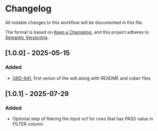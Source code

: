 # Changelog
All notable changes to this workflow will be documented in this file.

The format is based on [Keep a Changelog](https://keepachangelog.com/en/1.0.0/),
and this project adheres to [Semantic Versioning](https://semver.org/spec/v2.0.0.html).


## [1.0.0] - 2025-05-15
### Added
- [GRD-941](https://jira.oicr.on.ca/browse/GRD-941), first verion of the wdl along with README and vidarr files

## [1.0.1] - 2025-07-29
### Added
- Optional step of fitering the input vcf for rows that has PASS value in FILTER column